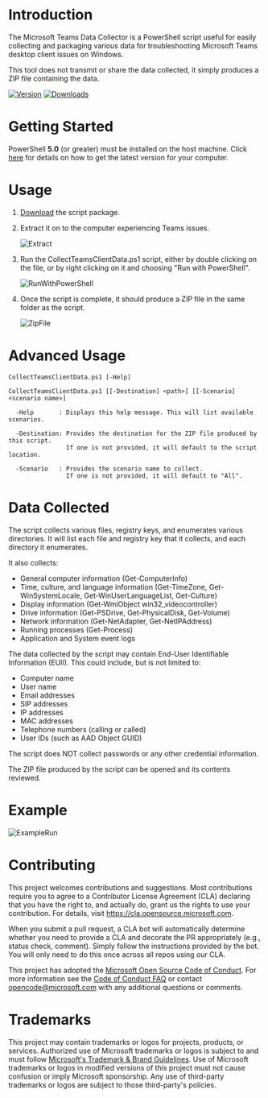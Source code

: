 # Introduction
The Microsoft Teams Data Collector is a PowerShell script useful for easily collecting and packaging various data for troubleshooting Microsoft Teams desktop client issues on Windows.

This tool does not transmit or share the data collected, it simply produces a ZIP file containing the data.

[![Version](https://img.shields.io/github/v/release/microsoft/TeamsDataCollector?label=latest%20version)](https://github.com/microsoft/TeamsDataCollector/releases/latest/download/TeamsDataCollector.zip)
[![Downloads](https://img.shields.io/github/downloads/microsoft/TeamsDataCollector/total)](https://github.com/microsoft/TeamsDataCollector/releases/latest/download/TeamsDataCollector.zip)

# Getting Started
PowerShell **5.0** (or greater) must be installed on the host machine. Click [here](https://github.com/powershell/powershell) for details
on how to get the latest version for your computer. 

# Usage
1. [Download](https://github.com/microsoft/TeamsDataCollector/releases/latest/download/TeamsDataCollector.zip) the script package.

2. Extract it on to the computer experiencing Teams issues.

     ![Extract](https://user-images.githubusercontent.com/79993173/109880924-802db980-7c45-11eb-9897-42921631dd24.png)

3. Run the CollectTeamsClientData.ps1 script, either by double clicking on the file, or by right clicking on it and choosing "Run with PowerShell".

     ![RunWithPowerShell](https://user-images.githubusercontent.com/79993173/109881134-c256fb00-7c45-11eb-929a-ef73a7e3cff4.png)

4. Once the script is complete, it should produce a ZIP file in the same folder as the script.

     ![ZipFile](https://user-images.githubusercontent.com/79993173/109881493-65a81000-7c46-11eb-8f8f-b5d42f678272.png)

# Advanced Usage
```
CollectTeamsClientData.ps1 [-Help]

CollectTeamsClientData.ps1 [[-Destination] <path>] [[-Scenario] <scenario name>]

  -Help       : Displays this help message. This will list available scenarios.

  -Destination: Provides the destination for the ZIP file produced by this script.
                If one is not provided, it will default to the script location.

  -Scenario   : Provides the scenario name to collect.
                If one is not provided, it will default to "All".
```                
# Data Collected
The script collects various files, registry keys, and enumerates various directories.
It will list each file and registry key that it collects, and each directory it enumerates.

It also collects:
- General computer information (Get-ComputerInfo)
- Time, culture, and language information (Get-TimeZone, Get-WinSystemLocale, Get-WinUserLanguageList, Get-Culture)
- Display information (Get-WmiObject win32_videocontroller)
- Drive information (Get-PSDrive, Get-PhysicalDisk, Get-Volume)
- Network information (Get-NetAdapter, Get-NetIPAddress)
- Running processes (Get-Process)
- Application and System event logs

The data collected by the script may contain End-User Identifiable Information (EUII).
This could include, but is not limited to:
- Computer name
- User name
- Email addresses
- SIP addresses
- IP addresses
- MAC addresses
- Telephone numbers (calling or called)
- User IDs (such as AAD Object GUID)

The script does NOT collect passwords or any other credential information.

The ZIP file produced by the script can be opened and its contents reviewed.

# Example
![ExampleRun](https://user-images.githubusercontent.com/79993173/109887130-377afe00-7c4f-11eb-92c4-a04daa9ae23b.png)


# Contributing

This project welcomes contributions and suggestions.  Most contributions require you to agree to a
Contributor License Agreement (CLA) declaring that you have the right to, and actually do, grant us
the rights to use your contribution. For details, visit https://cla.opensource.microsoft.com.

When you submit a pull request, a CLA bot will automatically determine whether you need to provide
a CLA and decorate the PR appropriately (e.g., status check, comment). Simply follow the instructions
provided by the bot. You will only need to do this once across all repos using our CLA.

This project has adopted the [Microsoft Open Source Code of Conduct](https://opensource.microsoft.com/codeofconduct/).
For more information see the [Code of Conduct FAQ](https://opensource.microsoft.com/codeofconduct/faq/) or
contact [opencode@microsoft.com](mailto:opencode@microsoft.com) with any additional questions or comments.

# Trademarks

This project may contain trademarks or logos for projects, products, or services. Authorized use of Microsoft 
trademarks or logos is subject to and must follow 
[Microsoft's Trademark & Brand Guidelines](https://www.microsoft.com/en-us/legal/intellectualproperty/trademarks/usage/general).
Use of Microsoft trademarks or logos in modified versions of this project must not cause confusion or imply Microsoft sponsorship.
Any use of third-party trademarks or logos are subject to those third-party's policies.
